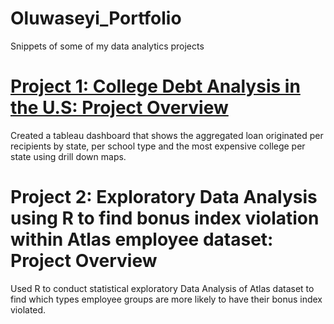 # Oluwaseyi_Portfolio
Snippets of some of my data analytics projects 

# [Project 1: College Debt Analysis in the U.S: Project Overview](https://public.tableau.com/app/profile/oluwaseyi.orioye/viz/WhatStateandCollegeputsyouinmoreDebt/CollegeLoanAnalysisDashboard)
Created a tableau dashboard that shows the aggregated loan originated per recipients by state, per school type and the most expensive college per state using drill down maps. 

# Project 2: Exploratory Data Analysis using R to find bonus index violation within Atlas employee dataset: Project Overview
Used R to conduct statistical exploratory Data Analysis of Atlas dataset to find which types employee groups are more likely to have their bonus index violated. 
